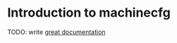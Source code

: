 # Introduction to machinecfg

TODO: write [great documentation](http://jacobian.org/writing/what-to-write/)

